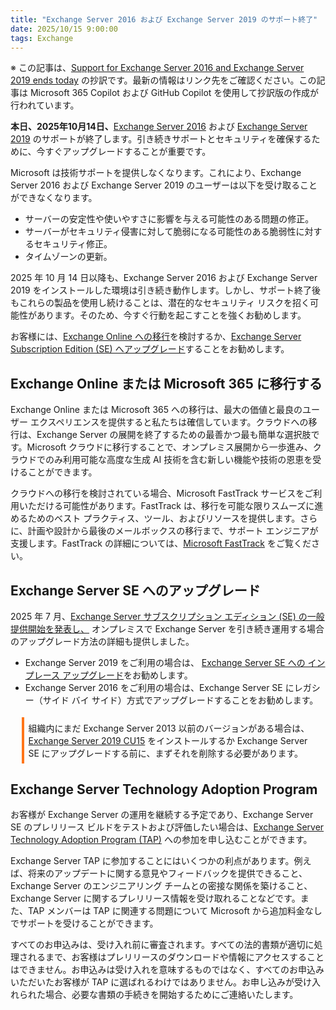 ```yaml
---
title: "Exchange Server 2016 および Exchange Server 2019 のサポート終了"
date: 2025/10/15 9:00:00
tags: Exchange
---
```

※ この記事は、[Support for Exchange Server 2016 and Exchange Server 2019 ends today](https://techcommunity.microsoft.com/blog/exchange/support-for-exchange-server-2016-and-exchange-server-2019-ends-today/4461192) の抄訳です。最新の情報はリンク先をご確認ください。この記事は Microsoft 365 Copilot および GitHub Copilot を使用して抄訳版の作成が行われています。

**本日、2025年10月14日、**[Exchange Server 2016](https://learn.microsoft.com/lifecycle/products/exchange-server-2016) および [Exchange Server 2019](https://learn.microsoft.com/lifecycle/products/exchange-server-2019) のサポートが終了します。引き続きサポートとセキュリティを確保するために、今すぐアップグレードすることが重要です。

Microsoft は技術サポートを提供しなくなります。これにより、Exchange Server 2016 および Exchange Server 2019 のユーザーは以下を受け取ることができなくなります。 

- サーバーの安定性や使いやすさに影響を与える可能性のある問題の修正。
- サーバーがセキュリティ侵害に対して脆弱になる可能性のある脆弱性に対するセキュリティ修正。
- タイムゾーンの更新。

2025 年 10 月 14 日以降も、Exchange Server 2016 および Exchange Server 2019 をインストールした環境は引き続き動作します。しかし、サポート終了後もこれらの製品を使用し続けることは、潜在的なセキュリティ リスクを招く可能性があります。そのため、今すぐ行動を起こすことを強くお勧めします。

お客様には、[Exchange Online への移行](https://learn.microsoft.com/exchange/mailbox-migration/decide-on-a-migration-path)を検討するか、[Exchange Server Subscription Edition (SE) へアップグレード](/blog/Upgrading-your-organization-from-current-versions-to-Exchange-Server-SE/)することをお勧めします。  

## Exchange Online または Microsoft 365 に移行する

Exchange Online または Microsoft 365 への移行は、最大の価値と最良のユーザー エクスペリエンスを提供すると私たちは確信しています。クラウドへの移行は、Exchange Server の展開を終了するための最善かつ最も簡単な選択肢です。Microsoft クラウドに移行することで、オンプレミス展開から一歩進み、クラウドでのみ利用可能な高度な生成 AI 技術を含む新しい機能や技術の恩恵を受けることができます。

クラウドへの移行を検討されている場合、Microsoft FastTrack サービスをご利用いただける可能性があります。FastTrack は、移行を可能な限りスムーズに進めるためのベスト プラクティス、ツール、およびリソースを提供します。さらに、計画や設計から最後のメールボックスの移行まで、サポート エンジニアが支援します。FastTrack の詳細については、[Microsoft FastTrack](https://fasttrack.microsoft.com/) をご覧ください。

## Exchange Server SE へのアップグレード 

2025 年 7 月、[Exchange Server サブスクリプション エディション (SE) の一般提供開始を発表し、](/blog/exchange-server-subscription-edition-se-is-now-available/) オンプレミスで Exchange Server を引き続き運用する場合のアップグレード方法の詳細も提供しました。

- Exchange Server 2019 をご利用の場合は、 [Exchange Server SE への インプレース アップグレード](/blog/why-in-place-upgrade-from-exchange-2019-to-exchange-se-is-low-risk/)をお勧めします。
- Exchange Server 2016 をご利用の場合は、Exchange Server SE にレガシー（サイド バイ サイド）方式でアップグレードすることをお勧めします。

<div style="margin:1.25em;border-left:4px solid #ff7518;padding:.5em">
組織内にまだ Exchange Server 2013 以前のバージョンがある場合は、<a href="https://www.microsoft.com/download/details.aspx?id=106402">Exchange Server 2019 CU15</a> をインストールするか Exchange Server SE にアップグレードする前に、まずそれを削除する必要があります。
</div>

## Exchange Server Technology Adoption Program 

お客様が Exchange Server の運用を継続する予定であり、Exchange Server SE のプレリリース ビルドをテストおよび評価したい場合は、[Exchange Server Technology Adoption Program (TAP)](https://techcommunity.microsoft.com/t5/exchange-team-blog/open-enrollment-for-exchange-server-2019-tap/ba-p/3421627) への参加を申し込むことができます。 

Exchange Server TAP に参加することにはいくつかの利点があります。例えば、将来のアップデートに関する意見やフィードバックを提供できること、Exchange Server のエンジニアリング チームとの密接な関係を築けること、Exchange Server に関するプレリリース情報を受け取れることなどです。また、TAP メンバーは TAP に関連する問題について Microsoft から追加料金なしでサポートを受けることができます。 

すべてのお申込みは、受け入れ前に審査されます。すべての法的書類が適切に処理されるまで、お客様はプレリリースのダウンロードや情報にアクセスすることはできません。お申込みは受け入れを意味するものではなく、すべてのお申込みいただいたお客様が TAP に選ばれるわけではありません。お申し込みが受け入れられた場合、必要な書類の手続きを開始するためにご連絡いたします。